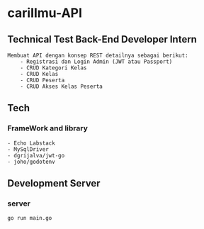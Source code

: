 # cariIlmu-API

## Technical Test Back-End Developer Intern
    Membuat API dengan konsep REST detailnya sebagai berikut:
        - Registrasi dan Login Admin (JWT atau Passport)
        - CRUD Kategori Kelas
        - CRUD Kelas
        - CRUD Peserta
        - CRUD Akses Kelas Peserta

## Tech
### FrameWork and library
    - Echo Labstack
    - MySqlDriver
    - dgrijalva/jwt-go
    - joho/godotenv

## Development Server
### server
```bash
go run main.go
```

